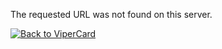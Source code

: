 
The requested URL was not found on this server.

<a href="/"><img border="0" src="/resources03a/intro/err/back.png"  alt="Back to ViperCard" /></a>
